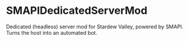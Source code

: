 # SMAPIDedicatedServerMod
Dedicated (headless) server mod for Stardew Valley, powered by SMAPI. Turns the host into an automated bot.
